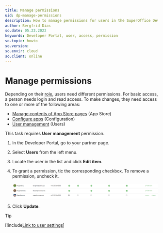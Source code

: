 ```yaml
---
title: Manage permissions
uid: dp-manage-permissions
description: How to manage permissions for users in the SuperOffice Developer Portal.
author: Bergfrid Dias
so.date: 05.23.2022
keywords: Developer Portal, user, access, permission
so.topic: howto
so.version:
so.envir: cloud
so.client: online
---
```


# Manage permissions

Depending on their [role][1], users need different permissions. For basic access, a person needs login and read access. To make changes, they need access to one or more of the following areas:

* [Manage contents of App Store pages][2] (App Store)
* [Configure apps][3] (Configuration)
* [User management][4] (Users)

This task requires **User management** permission.

1. In the Developer Portal, go to your partner page.
2. Select **Users** from the left menu.
3. Locate the user in the list and click **Edit item**.
4. To grant a permission, tic the corresponding checkbox. To remove a permission, uncheck it.

    ![Edit permissions -screenshot][img1]

5. Click **Update**.

<!-- markdownlint-disable-file DOCSMD007 -->
> [!TIP]
> [!include[Link to user settings](includes/see-user-settings.md)]

<!-- Referenced links -->
[1]: ../overview.md#partner
[2]: ../standard-app/app-store/app-store-info.md
[3]: ../create-app/index.md
[4]: add-user.md

<!-- Referenced images -->
[img1]: media/edit-permissions.png
